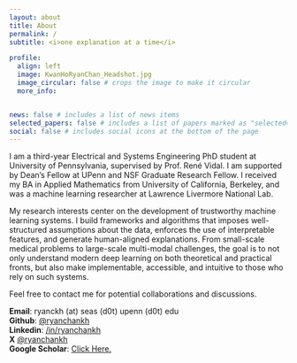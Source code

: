 ```yaml
---
layout: about
title: About
permalink: /
subtitle: <i>one explanation at a time</i>

profile:
  align: left
  image: KwanHoRyanChan_Headshot.jpg
  image_circular: false # crops the image to make it circular
  more_info:


news: false # includes a list of news items
selected_papers: false # includes a list of papers marked as "selected={true}"
social: false # includes social icons at the bottom of the page
---
```


I am a third-year Electrical and Systems Engineering PhD student at University of Pennsylvania, supervised by Prof. René Vidal. I am supported by Dean’s Fellow at UPenn and NSF Graduate Research Fellow. I received my BA in Applied Mathematics from University of California, Berkeley, and was a machine learning researcher at Lawrence Livermore National Lab. 

My research interests center on the development of trustworthy machine learning systems. I build frameworks and algorithms that imposes well-structured assumptions about the data, enforces the use of interpretable features, and generate human-aligned explanations. From small-scale medical problems to large-scale multi-modal challenges, the goal is to not only understand modern deep learning on both theoretical and practical fronts, but also make implementable, accessible, and intuitive to those who rely on such systems. 

Feel free to contact me for potential collaborations and discussions. 

**Email**: ryanckh (at) seas (d0t) upenn (d0t) edu<br>
**Github**: <a href="https://www.github.com/ryanchankh">@ryanchankh</a> <br>
**Linkedin**: <a href="https://www.linkedin.com/in/ryanchankh">/in/ryanchankh</a> <br>
**X** <a href="https://twitter.com/ryanchankh">@ryanchankh</a> <br>
**Google Scholar**: <a href="https://scholar.google.com/citations?user=DBXWBqcAAAAJ&hl=en">Click Here.</a><br>